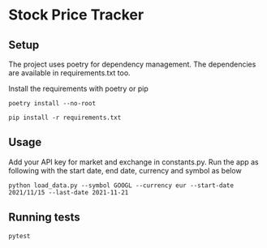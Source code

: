 # Stock Price Tracker

## Setup
The project uses poetry for dependency management. The dependencies are available in requirements.txt too.

Install the requirements with poetry or pip
```
poetry install --no-root
```

```
pip install -r requirements.txt
```

## Usage
Add your API key for market and exchange in constants.py.
Run the app as following with the start date, end date, currency and symbol as below
```
python load_data.py --symbol GOOGL --currency eur --start-date 2021/11/15 --last-date 2021-11-21
```

## Running tests
```
pytest
```
